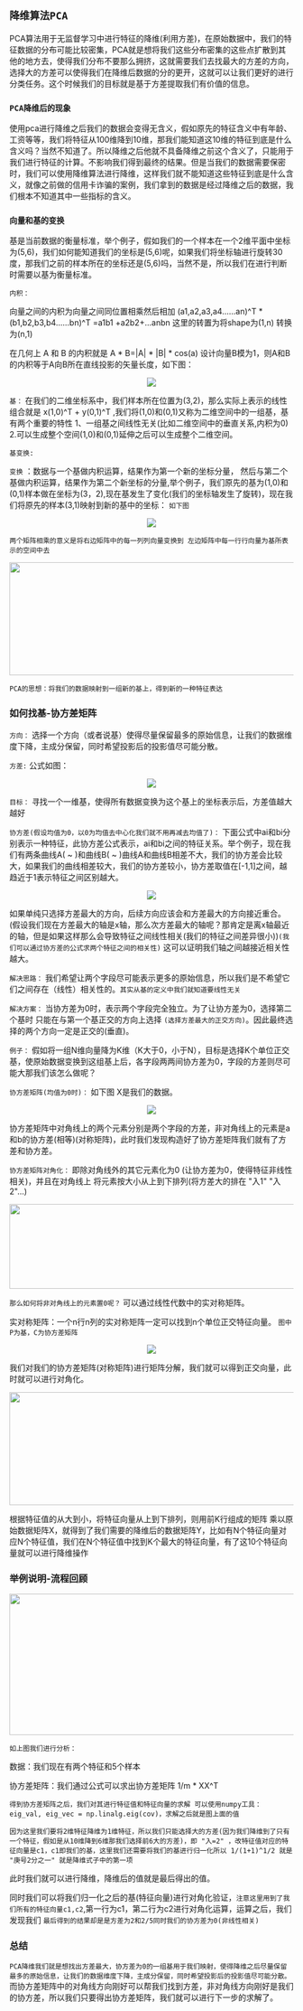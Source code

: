## `降维算法PCA`

PCA算法用于无监督学习中进行特征的降维(利用方差)，在原始数据中，我们的特征数据的分布可能比较密集，PCA就是想将我们这些分布密集的这些点扩散到其他的地方去，使得我们分布不要那么拥挤，这就需要我们去找最大的方差的方向，选择大的方差可以使得我们在降维后数据的分的更开，这就可以让我们更好的进行分类任务。这个时候我们的目标就是基于方差提取我们有价值的信息。

### `PCA降维后的现象`

使用pca进行降维之后我们的数据会变得无含义，假如原先的特征含义中有年龄、工资等等，我们将特征从100维降到10维，那我们能知道这10维的特征到底是什么含义吗？当然不知道了。所以降维之后他就不具备降维之前这个含义了，只能用于我们进行特征的计算。不影响我们得到最终的结果。但是当我们的数据需要保密时，我们可以使用降维算法进行降维，这样我们就不能知道这些特征到底是什么含义，就像之前做的信用卡诈骗的案例，我们拿到的数据是经过降维之后的数据，我们根本不知道其中一些指标的含义。

### `向量和基的变换`

基是当前数据的衡量标准，举个例子，假如我们的一个样本在一个2维平面中坐标为(5,6)，我们如何能知道我们的坐标是(5,6)呢，如果我们将坐标轴进行旋转30度，那我们之前的样本所在的坐标还是(5,6)吗，当然不是，所以我们在进行判断时需要以基为衡量标准。

`内积：`

向量之间的内积为向量之间同位置相乘然后相加 (a1,a2,a3,a4......an)^T  *  (b1,b2,b3,b4......bn)^T =a1b1 +a2b2+...anbn  这里的转置为将shape为(1,n) 转换为(n,1)
    
在几何上 A 和 B 的内积就是 A * B=|A| * |B| * cos(a)    设计向量B模为1，则A和B的内积等于A向B所在直线投影的矢量长度，如下图：

<div align=center><img src="./PCA_static/1.png"/></div>


`基：` 在我们的二维坐标系中，我们样本所在位置为(3,2)，那么实际上表示的线性组合就是 x(1,0)^T + y(0,1)^T ,我们将(1,0)和(0,1)又称为二维空间中的一组基，基有两个重要的特性 1、一组基之间线性无关(比如二维空间中的垂直关系,内积为0) 2.可以生成整个空间(1,0)和(0,1)延伸之后可以生成整个二维空间。

`基变换:`

`变换` ：数据与一个基做内积运算，结果作为第一个新的坐标分量， 然后与第二个基做内积运算，结果作为第二个新坐标的分量,举个例子，我们原先的基为(1,0)和(0,1)样本做在坐标为(3，2),现在基发生了变化(我们的坐标轴发生了旋转)，现在我们将原先的样本(3,1)映射到新的基中的坐标： `如下图`

<div align=center><img src="./PCA_static/2.png"/></div>

`两个矩阵相乘的意义是将右边矩阵中的每一列列向量变换到 左边矩阵中每一行行向量为基所表示的空间中去`

<div align=center><img width="600" height="200" src="./PCA_static/3.png"/></div>


`PCA的思想：将我们的数据映射到一组新的基上，得到新的一种特征表达`


### 如何找基-协方差矩阵

`方向：` 选择一个方向（或者说基）使得尽量保留最多的原始信息，让我们的数据维度下降，主成分保留，同时希望投影后的投影值尽可能分散。

`方差:` 公式如图：

<div align=center><img src="./PCA_static/4.png"/></div>


`目标：` 寻找一个一维基，使得所有数据变换为这个基上的坐标表示后，方差值越大越好

`协方差(假设均值为0，以0为均值去中心化我们就不用再减去均值了)：` 下面公式中ai和bi分别表示一种特征，此协方差公式表示，ai和bi之间的特征关系。举个例子，现在我们有两条曲线A( ~ )和曲线B( ~ )曲线A和曲线B相差不大，我们的协方差会比较大，如果我们的曲线相差较大，我们的协方差较小，协方差取值在[-1,1]之间，越趋近于1表示特征之间区别越大。

<div align=center><img src="./PCA_static/5.png"/></div>


如果单纯只选择方差最大的方向，后续方向应该会和方差最大的方向接近重合。(假设我们现在方差最大的轴是x轴，那么次方差最大的轴呢？那肯定是离x轴最近的轴，但是如果这样那么会导致特征之间线性相关(我们的特征之间差异很小))`(我们可以通过协方差的公式求两个特征之间的相关性)` 这可以证明我们轴之间越接近相关性越大。

`解决思路：` 我们希望让两个字段尽可能表示更多的原始信息，所以我们是不希望它们之间存在（线性）相关性的。`其实从基的定义中我们就知道要线性无关`

`解决方案：` 当协方差为0时，表示两个字段完全独立。为了让协方差为0，选择第二个基时 只能在与第一个基正交的方向上选择 `(选择方差最大的正交方向)`。因此最终选择的两个方向一定是正交的(垂直)。

`例子：` 假如将一组N维向量降为K维（K大于0，小于N），目标是选择K个单位正交基，使原始数据变换到这组基上后，各字段两两间协方差为0，字段的方差则尽可能大那我们该怎么做呢？

`协方差矩阵(均值为0时)：` 如下图 X是我们的数据。 

<div align=center><img src="./PCA_static/6.png"/></div>



协方差矩阵中对角线上的两个元素分别是两个字段的方差，非对角线上的元素是a和b的协方差(相等)(对称矩阵)，此时我们发现构造好了协方差矩阵我们就有了方差和协方差。


`协方差矩阵对角化：` 即除对角线外的其它元素化为0 (让协方差为0，使得特征非线性相关)，并且在对角线上 将元素按大小从上到下排列(将方差大的排在 "入1" "入2"...)

<div align=center><img width="600" height="150" src="./PCA_static/7.png"/></div>


`那么如何将非对角线上的元素置0呢？` 可以通过线性代数中的实对称矩阵。

实对称矩阵：一个n行n列的实对称矩阵一定可以找到n个单位正交特征向量。 `图中P为基，C为协方差矩阵`

<div align=center><img src="./PCA_static/8.png"/></div>

我们对我们的协方差矩阵(对称矩阵)进行矩阵分解，我们就可以得到正交向量，此时就可以进行对角化。

<div align=center><img width="600" height="200" src="./PCA_static/9.png"/></div>


根据特征值的从大到小，将特征向量从上到下排列，则用前K行组成的矩阵 乘以原始数据矩阵X，就得到了我们需要的降维后的数据矩阵Y，比如有N个特征向量对应N个特征值，我们在N个特征值中找到K个最大的特征向量，有了这10个特征向量就可以进行降维操作



### 举例说明-流程回顾

<div align=center><img width="650" height="250" src="./PCA_static/10.png"/></div>

`如上图我们进行分析：`

数据：我们现在有两个特征和5个样本

协方差矩阵：我们通过公式可以求出协方差矩阵 1/m * XX^T

`得到协方差矩阵之后，我们对其进行特征值和特征向量的求解 可以使用numpy工具：eig_val, eig_vec = np.linalg.eig(cov)，求解之后就是图上面的值`

`因为这里我们要将2维特征降维为1维特征，所以我们只能选择大的方差(因为我们降维到了只有一个特征，假如是从10维降到6维那我们选择前6大的方差)，即 "入=2" ，改特征值对应的特征向量是c1，c1即我们的基，这里我们还需要将我们的基进行归一化所以 1/(1+1)^1/2 就是 "庚号2分之一" 就是降维式子中的第一项`

此时我们就可以进行降维，降维后的值就是最后得出的值。

同时我们可以将我们归一化之后的基(特征向量)进行对角化验证，`注意这里用到了我们所有的特征向量c1,c2`,第一行为c1，第二行为c2进行对角化运算，运算之后，我们发现我们 `最后得到的结果却是是方差为2和2/5同时我们的协方差为0(非线性相关)`



### 总结

`PCA降维我们就是想找出方差最大，协方差为0的一组基用于我们映射，使得降维之后尽量保留最多的原始信息，让我们的数据维度下降，主成分保留，同时希望投影后的投影值尽可能分散。`
而协方差矩阵中的对角线方向刚好可以帮我们找到方差，非对角线方向刚好是我们的协方差，所以我们只要得出协方差矩阵，我们就可以进行下一步的求解了。


